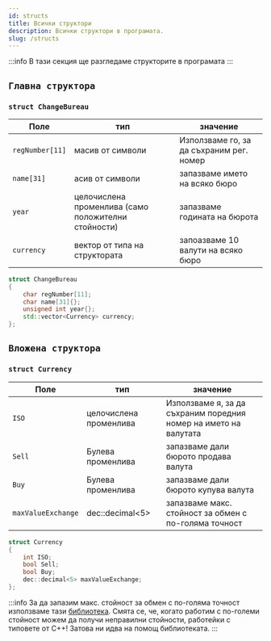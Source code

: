 ```yaml
---
id: structs
title: Всички структори
description: Всички структори в програмата.
slug: /structs
---
```


:::info
В тази секция ще разгледаме структорите в програмата
:::

## `Главна структора`

### `struct ChangeBureau`

| Поле            | тип                                                 | значение                                 |
| --------------- | --------------------------------------------------- | ---------------------------------------- |
| `regNumber[11]` | масив от символи                                    | Използваме го, за да съхраним рег. номер |
| `name[31]`      | асив от символи                                     | запазваме името на всяко бюро            |
| `year`          | целочислена променлива (само положителни стойности) | запазваме годината на бюрота             |
| `currency`      | вектор от типа на структората                       | запоазваме 10 валути на всяко бюро       |

```cpp
struct ChangeBureau
{
    char regNumber[11];
    char name[31]{};
    unsigned int year{};
    std::vector<Currency> currency;
};
```

## `Вложена структора`

### `struct Currency`

| Поле               | тип                    | значение                                                         |
| ------------------ | ---------------------- | ---------------------------------------------------------------- |
| `ISO`              | целочислена променлива | Използваме я, за да съхраним поредния номер на името на валутата |
| `Sell`             | Булева променлива      | запазваме дали бюрото продава валута                             |
| `Buy`              | Булева променлива      | запазваме дали бюрото купува валута                              |
| `maxValueExchange` | dec::decimal<5>        | запазваме макс. стойност за обмен с по-голяма точност            |

```cpp
struct Currency
{
    int ISO;
    bool Sell;
    bool Buy;
    dec::decimal<5> maxValueExchange;
};
```

:::info
За да запазим макс. стойност за обмен с по-голяма точност използваме тази [библиотека](https://github.com/vpiotr/decimal_for_cpp). Смята се, че, когато работим с по-големи стойност можем да получи неправилни стойности, работейки с типовете от C++! Затова ни идва на помощ библиотеката.
:::
